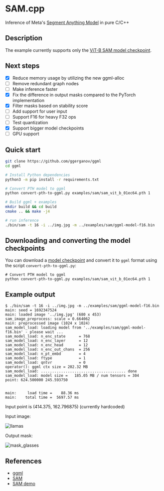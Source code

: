 # SAM.cpp

Inference of Meta's [Segment Anything Model](https://github.com/facebookresearch/segment-anything/) in pure C/C++

## Description

The example currently supports only the [ViT-B SAM model checkpoint](https://huggingface.co/facebook/sam-vit-base).

## Next steps

- [X] Reduce memory usage by utilizing the new ggml-alloc
- [ ] Remove redundant graph nodes
- [ ] Make inference faster
- [X] Fix the difference in output masks compared to the PyTorch implementation
- [X] Filter masks based on stability score
- [ ] Add support for user input
- [ ] Support F16 for heavy F32 ops
- [ ] Test quantization
- [X] Support bigger model checkpoints
- [ ] GPU support

## Quick start
```bash
git clone https://github.com/ggerganov/ggml
cd ggml

# Install Python dependencies
python3 -m pip install -r requirements.txt

# Convert PTH model to ggml
python convert-pth-to-ggml.py examples/sam/sam_vit_b_01ec64.pth 1

# Build ggml + examples
mkdir build && cd build
cmake .. && make -j4

# run inference
./bin/sam -t 16 -i ../img.jpg -m ../examples/sam/ggml-model-f16.bin
```

## Downloading and converting the model checkpoints

You can download a [model checkpoint](https://github.com/facebookresearch/segment-anything/tree/main#model-checkpoints) and convert it to `ggml` format using the script `convert-pth-to-ggml.py`:

```
# Convert PTH model to ggml
python convert-pth-to-ggml.py examples/sam/sam_vit_b_01ec64.pth 1
```

## Example output
```
$ ./bin/sam -t 16 -i ../img.jpg -m ../examples/sam/ggml-model-f16.bin
main: seed = 1692347524
main: loaded image '../img.jpg' (680 x 453)
sam_image_preprocess: scale = 0.664062
main: preprocessed image (1024 x 1024)
sam_model_load: loading model from '../examples/sam/ggml-model-f16.bin' - please wait ...
sam_model_load: n_enc_state      = 768
sam_model_load: n_enc_layer      = 12
sam_model_load: n_enc_head       = 12
sam_model_load: n_enc_out_chans  = 256
sam_model_load: n_pt_embd        = 4
sam_model_load: ftype            = 1
sam_model_load: qntvr            = 0
operator(): ggml ctx size = 202.32 MB
sam_model_load: ...................................... done
sam_model_load: model size =   185.05 MB / num tensors = 304
point: 624.500000 245.593750


main:     load time =    88.36 ms
main:    total time =  5697.57 ms
```

Input point is (414.375, 162.796875) (currently hardcoded)

Input image:

![llamas](https://user-images.githubusercontent.com/8558655/261301565-37b7bf4b-bf91-40cf-8ec1-1532316e1612.jpg)

Output mask:

![mask_glasses](https://user-images.githubusercontent.com/8558655/261301844-9fc2dbbc-5fd6-42ce-af69-643df9e6fad1.png)

## References

- [ggml](https://github.com/ggerganov/ggml)
- [SAM](https://segment-anything.com/)
- [SAM demo](https://segment-anything.com/demo)
